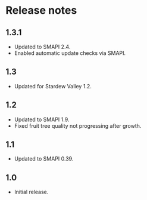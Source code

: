 # Release notes
## 1.3.1
* Updated to SMAPI 2.4.
* Enabled automatic update checks via SMAPI.

## 1.3
* Updated for Stardew Valley 1.2.

## 1.2
* Updated to SMAPI 1.9.
* Fixed fruit tree quality not progressing after growth.

## 1.1
* Updated to SMAPI 0.39.

## 1.0
* Initial release.
